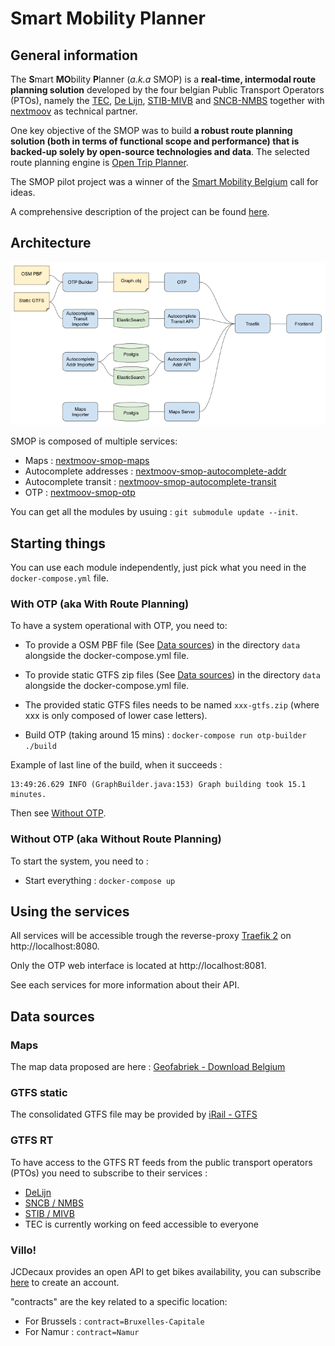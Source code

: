 # Smart Mobility Planner

## General information

The **S**mart **MO**bility **P**lanner (*a.k.a* SMOP) is a **real-time, intermodal route planning solution** developed by the four belgian Public Transport Operators (PTOs), namely the [TEC](https://www.infotec.be/), [De Lijn](https://www.delijn.be/en/), [STIB-MIVB](https://www.stib-mivb.be/index.htm?l=en) and [SNCB-NMBS](https://www.belgiantrain.be/fr) together with [nextmoov](https://github.com/nextmoov/nextmoov) as technical partner.

One key objective of the SMOP was to build **a robust route planning solution (both in terms of functional scope and performance) that is backed-up solely by open-source technologies and data**. The selected route planning engine is [Open Trip Planner](https://www.opentripplanner.org/).

The SMOP pilot project was a winner of the [Smart Mobility Belgium](https://www.smartmobility-belgium.be/) call for ideas.

A comprehensive description of the project can be found [here](https://drive.google.com/file/d/1icQhfvu54ST9hkw7Xl02xk1zy3xnKsAZ/view?usp=sharing).

## Architecture

![Software Architecture](./doc/SoftwareArchitecture.png)

SMOP is composed of multiple services:

* Maps : [nextmoov-smop-maps](https://github.com/nextmoov/nextmoov-smop-maps)
* Autocomplete addresses : [nextmoov-smop-autocomplete-addr](https://github.com/nextmoov/nextmoov-smop-autocomplete-addr)
* Autocomplete transit : [nextmoov-smop-autocomplete-transit](https://github.com/nextmoov/nextmoov-smop-autocomplete-transit)
* OTP : [nextmoov-smop-otp](https://github.com/nextmoov/nextmoov-smop-otp)

You can get all the modules by usuing : `git submodule update --init`.

## Starting things

You can use each module independently, just pick what you need in the `docker-compose.yml` file.

### With OTP (aka With Route Planning)

To have a system operational with OTP, you need to:

* To provide a OSM PBF file (See [Data sources](#data-sources)) in the directory `data` alongside the docker-compose.yml file.

* To provide static GTFS zip files (See [Data sources](#data-sources)) in the directory `data` alongside the docker-compose.yml file.

* The provided static GTFS files needs to be named `xxx-gtfs.zip` (where xxx is only composed of lower case letters).

* Build OTP (taking around 15 mins) : `docker-compose run otp-builder ./build`

Example of last line of the build, when it succeeds :
```
13:49:26.629 INFO (GraphBuilder.java:153) Graph building took 15.1 minutes.
```

Then see [Without OTP](#without-otp-aka-without-route-planning).

### Without OTP (aka Without Route Planning)

To start the system, you need to : 

* Start everything : `docker-compose up`

## Using the services

All services will be accessible trough the reverse-proxy [Traefik 2](https://traefik.io/) on http://localhost:8080.

Only the OTP web interface is located at http://localhost:8081. 

See each services for more information about their API.

## Data sources

### Maps

The map data proposed are here : [Geofabriek - Download Belgium](http://download.geofabrik.de/europe/belgium.html)

### GTFS static

The consolidated GTFS file may be provided by [iRail - GTFS](https://gtfs.irail.be/)

### GTFS RT

To have access to the GTFS RT feeds from the public transport operators (PTOs) you need to subscribe to their services :

* [DeLijn](https://data.delijn.be/docs/services/)
* [SNCB / NMBS](https://www.belgiantrain.be/en/3rd-party-services/mobility-service-providers/public-data)
* [STIB / MIVB](https://opendata.stib-mivb.be/)
* TEC is currently working on feed accessible to everyone

### Villo!

JCDecaux provides an open API to get bikes availability, you can subscribe [here](https://developer.jcdecaux.com/#/opendata/vls?page=getstarted) to create an account.

"contracts" are the key related to a specific location:

* For Brussels : `contract=Bruxelles-Capitale`
* For Namur : `contract=Namur`
